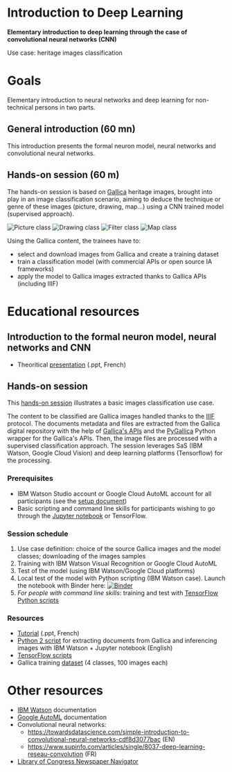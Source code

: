 # Introduction to Deep Learning
**Elementary introduction to deep learning through the case of convolutional neural networks (CNN)**

Use case: heritage images classification

# Goals 
Elementary introduction to neural networks and deep learning for non-technical persons in two parts.

## General introduction (60 mn)
This introduction presents the formal neuron model, neural networks and convolutional neural networks.

## Hands-on session (60 m)
The hands-on session is based on [Gallica](https://gallica.bnf.fr/) heritage images, brought into play in an image classification scenario, aiming to deduce the technique or genre of these images (picture, drawing, map...) using a CNN trained model (supervised approach).

![Picture class](https://gallica.bnf.fr/ark:/12148/btv1b53086966b/f1/.thumbnail)
![Drawing class](https://gallica.bnf.fr/ark:/12148/btv1b102201347/f1/.thumbnail)
![Filter class](https://gallica.bnf.fr/ark:/12148/btv1b10027545g/f1/.thumbnail)
![Map class](https://gallica.bnf.fr/ark:/12148/btv1b52504043q/f1/.thumbnail)

Using the Gallica content, the trainees have to:
- select and download images from Gallica and create a training dataset
- train a classification model (with commercial APIs or open source IA frameworks)
- apply the model to Gallica images extracted thanks to Gallica APIs (including IIIF)

# Educational resources

## Introduction to the formal neuron model, neural networks and CNN 
* Theoritical [presentation](https://github.com/altomator/Introduction-to-deep-learning/tree/master/ppt) (.ppt, French)

## Hands-on session

This [hands-on session](https://github.com/altomator/Introduction-to-deep-learning/blob/master/ppt/atelier-DL.pptx) illustrates a basic images classification use case.

The content to be classified are Gallica images handled thanks to the [IIIF](https://iiif.io/technical-details/) protocol. 
The documents metadata and files are extracted from the Gallica digital repository with the help of [Gallica's APIs](http://api.bnf.fr) and the [PyGallica](https://github.com/ian-nai/PyGallica) Python wrapper for the Gallica's APIs. Then, the image files are processed with a supervised classification approach. 
The session leverages SaS (IBM Watson, Google Cloud Vision) and deep learning platforms (Tensorflow) for the processing.

### Prerequisites
* IBM Watson Studio account or Google Cloud AutoML account for all participants (see the [setup document](https://github.com/altomator/Introduction-to-deep-learning/blob/master/ppt/setup_Watson-AutoML.docx))
* Basic scripting and command line skills for participants wishing to go through the [Jupyter notebook](https://github.com/altomator/Introduction-to-deep-learning/blob/master/classify-with-Watson/classify-img-with-iiif-and-watson.ipynb) or TensorFlow. 

### Session schedule
1. Use case definition: choice of the source Gallica images and the model classes; downloading of the images samples
2. Training with IBM Watson Visual Recognition or Google Cloud AutoML 
3. Test of the model (using IBM Watson/Google Cloud platforms)
4. Local test of the model with Python scripting (IBM Watson case). Launch the notebook with Binder here:
[![Binder](https://mybinder.org/badge_logo.svg)](https://mybinder.org/v2/gh/altomator/Introduction-to-deep-learning/master)
5. *For people with command line skills*: training and test with [TensorFlow Python scripts](https://github.com/altomator/Introduction-to-deep-learning/tree/master/classify-with-Tensorflow)



### Resources
* [Tutorial](https://github.com/altomator/Introduction-to-deep-learning/tree/master/ppt) (.ppt, French)
* [Python 2 script](https://github.com/altomator/Introduction-to-deep-learning/blob/master/classify-with-Watson/classify-img-with-iiif-and-watson.py) for extracting documents from Gallica and inferencing images with IBM Watson + Jupyter notebook (English)
* [TensorFlow scripts](https://github.com/altomator/Introduction-to-deep-learning/tree/master/classify-with-Tensorflow)
* Gallica training [dataset](https://github.com/altomator/Introduction-to-deep-learning/tree/master/images) (4 classes, 100 images each)

# Other resources
* [IBM Watson](https://cloud.ibm.com/docs/services/assistant?topic=assistant-getting-started#getting-started) documentation
* [Google AutoML](https://cloud.google.com/vision/automl/docs) documentation
* Convolutional neural networks:
  * https://towardsdatascience.com/simple-introduction-to-convolutional-neural-networks-cdf8d3077bac (EN)
  * https://www.supinfo.com/articles/single/8037-deep-learning-reseau-convolution (FR)
* [Library of Congress Newspaper Navigator](https://github.com/LibraryOfCongress/newspaper-navigator)

